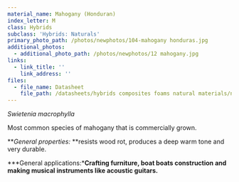 ```yaml
---
material_name: Mahogany (Honduran)
index_letter: M
class: Hybrids
subclass: 'Hybrids: Naturals'
primary_photo_path: /photos/newphotos/104-mahogany honduras.jpg
additional_photos:
  - additional_photo_path: /photos/newphotos/12 mahogany.jpg
links:
  - link_title: ''
    link_address: ''
files:
  - file_name: Datasheet
    file_path: /datasheets/hybrids composites foams natural materials/natural materials/mahogany(swietenia macropylla).pdf
---
```


*Swietenia macrophylla*

Most common species of mahogany that is commercially grown.

***General properties:*&nbsp;**resists wood rot, produces a deep warm tone and very durable.

***General applications:***Crafting furniture, boat boats construction and making musical instruments like acoustic guitars.**

&nbsp;

&nbsp;